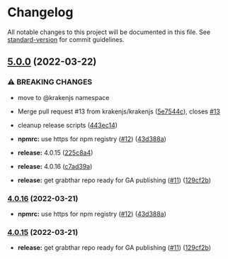 # Changelog

All notable changes to this project will be documented in this file. See [standard-version](https://github.com/conventional-changelog/standard-version) for commit guidelines.

## [5.0.0](https://github.com/krakenjs/grabthar/compare/v4.0.14...v5.0.0) (2022-03-22)


### ⚠ BREAKING CHANGES

* move to @krakenjs namespace

* Merge pull request #13 from krakenjs/krakenjs ([5e7544c](https://github.com/krakenjs/grabthar/commit/5e7544cc63bec1b705bb01be54992eec30498a05)), closes [#13](https://github.com/krakenjs/grabthar/issues/13)
* cleanup release scripts ([443ec14](https://github.com/krakenjs/grabthar/commit/443ec14aab7764596ca62bda07d296de0ec65829))
* **npmrc:** use https for npm registry ([#12](https://github.com/krakenjs/grabthar/issues/12)) ([43d388a](https://github.com/krakenjs/grabthar/commit/43d388a23f10b11c5d9937108989ccf66f6eea23))
* **release:** 4.0.15 ([225c8a4](https://github.com/krakenjs/grabthar/commit/225c8a4aafa0bedf2f2e81c8d09308d7f90321d1))
* **release:** 4.0.16 ([c7ad39a](https://github.com/krakenjs/grabthar/commit/c7ad39ae379668d89f1eb2baa6ab5703e5eba71b))
* **release:** get grabthar repo ready for GA publishing ([#11](https://github.com/krakenjs/grabthar/issues/11)) ([129cf2b](https://github.com/krakenjs/grabthar/commit/129cf2bee75ceab5bcf6ccb42d253bfd73ceb40a))

### [4.0.16](https://github.com/krakenjs/grabthar/compare/v4.0.15...v4.0.16) (2022-03-21)


* **npmrc:** use https for npm registry ([#12](https://github.com/krakenjs/grabthar/issues/12)) ([43d388a](https://github.com/krakenjs/grabthar/commit/43d388a23f10b11c5d9937108989ccf66f6eea23))

### [4.0.15](https://github.com/krakenjs/grabthar/compare/v4.0.14...v4.0.15) (2022-03-21)


* **release:** get grabthar repo ready for GA publishing ([#11](https://github.com/krakenjs/grabthar/issues/11)) ([129cf2b](https://github.com/krakenjs/grabthar/commit/129cf2bee75ceab5bcf6ccb42d253bfd73ceb40a))
